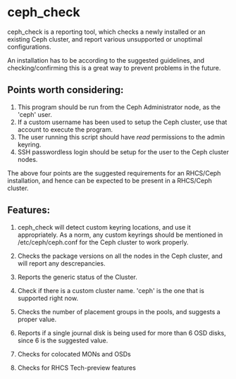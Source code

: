 # ceph_check 

ceph_check is a reporting tool, which checks a newly installed or an existing Ceph cluster, 
and report various unsupported or unoptimal configurations.  

An installation has to be according to the suggested guidelines, and checking/confirming 
this is a great way to prevent problems in the future.  

## Points worth considering:

1. This program should be run from the Ceph Administrator node, as the 'ceph' user.
2. If a custom username has been used to setup the Ceph cluster, use that account to execute the program.
3. The user running this script should have *read* permissions to the admin keyring.
4. SSH passwordless login should be setup for the user to the Ceph cluster nodes.

The above four points are the suggested requirements for an RHCS/Ceph installation, and hence can be expected 
to be present in a RHCS/Ceph cluster. 

## Features:

1. ceph_check will detect custom keyring locations, and use it appropriately. As a norm, any custom keyrings
should be mentioned in /etc/ceph/ceph.conf for the Ceph cluster to work properly.

2. Checks the package versions on all the nodes in the Ceph cluster, and will report any descrepancies.

3. Reports the generic status of the Cluster.

4. Check if there is a custom cluster name. 'ceph' is the one that is supported right now.

5. Checks the number of placement groups in the pools, and suggests a proper value.

6. Reports if a single journal disk is being used for more than 6 OSD disks, since 6 is the suggested value.

7. Checks for colocated MONs and OSDs

8. Checks for RHCS Tech-preview features
